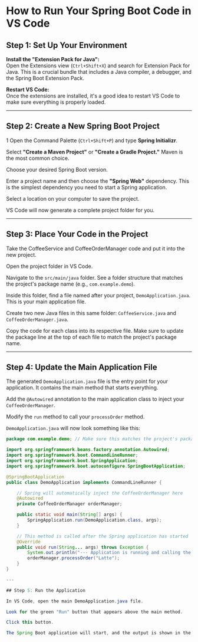 # How to Run Your Spring Boot Code in VS Code

## Step 1: Set Up Your Environment

**Install the "Extension Pack for Java":**  
Open the Extensions view (`Ctrl+Shift+X`) and search for Extension Pack for Java. This is a crucial bundle that includes a Java compiler, a debugger, and the Spring Boot Extension Pack.  

**Restart VS Code:**  
Once the extensions are installed, it's a good idea to restart VS Code to make sure everything is properly loaded.  

---

## Step 2: Create a New Spring Boot Project
1
Open the Command Palette (`Ctrl+Shift+P`) and type **Spring Initializr**.  

Select **"Create a Maven Project"** or **"Create a Gradle Project."** Maven is the most common choice.  

Choose your desired Spring Boot version.  

Enter a project name and then choose the **"Spring Web"** dependency. This is the simplest dependency you need to start a Spring application.  

Select a location on your computer to save the project.  

VS Code will now generate a complete project folder for you.  

---

## Step 3: Place Your Code in the Project

Take the CoffeeService and CoffeeOrderManager code and put it into the new project.  

Open the project folder in VS Code.  

Navigate to the `src/main/java` folder. See a folder structure that matches the project's package name (e.g., `com.example.demo`).  

Inside this folder, find a file named after your project, `DemoApplication.java`. This is your main application file.  

Create two new Java files in this same folder: `CoffeeService.java` and `CoffeeOrderManager.java`.  

Copy the code for each class into its respective file. Make sure to update the package line at the top of each file to match the project's package name.  

---

## Step 4: Update the Main Application File

The generated `DemoApplication.java` file is the entry point for your application. It contains the main method that starts everything.  

Add the `@Autowired` annotation to the main application class to inject your `CoffeeOrderManager`.  

Modify the `run` method to call your `processOrder` method.  

`DemoApplication.java` will now look something like this:

```java
package com.example.demo; // Make sure this matches the project's package name

import org.springframework.beans.factory.annotation.Autowired;
import org.springframework.boot.CommandLineRunner;
import org.springframework.boot.SpringApplication;
import org.springframework.boot.autoconfigure.SpringBootApplication;

@SpringBootApplication
public class DemoApplication implements CommandLineRunner {

    // Spring will automatically inject the CoffeeOrderManager here
    @Autowired
    private CoffeeOrderManager orderManager;

    public static void main(String[] args) {
        SpringApplication.run(DemoApplication.class, args);
    }

    // This method is called after the Spring application has started
    @Override
    public void run(String... args) throws Exception {
        System.out.println("--- Application is running and calling the CoffeeOrderManager ---");
        orderManager.processOrder("Latte");
    }
}

---

## Step 5: Run the Application

In VS Code, open the main DemoApplication.java file.

Look for the green "Run" button that appears above the main method.

Click this button.

The Spring Boot application will start, and the output is shown in the VS Code terminal. The framework will read the annotations (@Service and @Component), create the necessary objects, and use the @Autowired annotation to perform the Dependency Injection automatically before running the code in the run method.